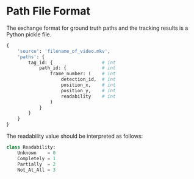 # Path File Format

The exchange format for ground truth paths and the tracking results is a Python pickle file.

```python
{
	'source': 'filename_of_video.mkv',
	'paths': {
		tag_id: {                  # int
			path_id: {             # int
				frame_number: (    # int
					detection_id,  # int
					position_x,    # int
					position_y,    # int
					readability    # int
				)
			}
		}
	}
}
```

The readability value should be interpreted as follows:

```python
class Readability:
	Unknown    = 0
	Completely = 1
	Partially  = 2
	Not_At_All = 3
```

